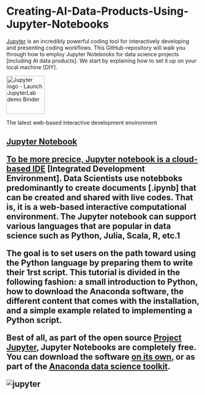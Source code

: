 # Creating-AI-Data-Products-Using-Jupyter-Notebooks

<a href="https://jupyter.org/try" style="outline: none;">Jupyter</a> is an incredibly powerful coding tool for interactively developing and presenting coding workflows.
This GitHub-repository will walk you through how to employ Jupyter Notebooks for data science projects [including AI data products]. We start by explaining how to set it up on your local machine [DIY].


<div class="box-body">
      <img class="box-logo" alt="Jupyter logo - Launch JupyterLab demo Binder" src="/assets/try/jupyter.png" height="100" loading="lazy">
      <p>The latest web-based interactive development environment</p>
      <a href="https://jupyter.org/try-jupyter/retro/notebooks/?path=notebooks/Intro.ipynb" class="box-link">
    <h2 class="box-title" id="jupyter-notebook">Jupyter Notebook<a class="anchorjs-link " aria-label="Anchor" data-anchorjs-icon="" href="#jupyter-notebook" 
    </div>


To be more precice, Jupyter notebook is a <a href="https://en.wikipedia.org/wiki/Integrated_development_environment" target="_blank" style="outline: none;" rel="noopener">cloud-based IDE</a> [Integrated Development Environment]. Data Scientists use notebboks predominantly to create documents [.ipynb] that can be created and shared with live codes. That is, it is a web-based interactive computational environment. The Jupyter notebook can support various languages that are popular in data science such as Python, Julia, Scala, R, etc.1

The goal is to set users on the path toward using the Python language by preparing them to write their 1rst script. This tutorial is divided in the following fashion: a small introduction to Python, how to download the Anaconda software, the different content that comes with the installation, and a simple example related to implementing a Python script.

Best of all, as part of the open source <a href="https://jupyter.org/" style="outline: none;">Project Jupyter</a>, Jupyter Notebooks are completely free. You can download the software <a href="https://jupyter.org/install" target="_blank" style="outline: none;" rel="noopener">on its own</a>, or as part of the <a href="https://www.anaconda.com/products/individual" target="_blank" rel="noopener">Anaconda data science toolkit</a>.

![jupyter](https://user-images.githubusercontent.com/684692/191042084-f82c5fb2-1b46-40fe-a631-420493397049.png)
